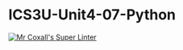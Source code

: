 # ICS3U-Unit4-07-Python

[![Mr Coxall's Super Linter](https://github.com/Evgeny-Vovk/ICS3U-Unit4-07-Python/workflows/Mr%20Coxall's%20Super%20Linter/badge.svg)](https://github.com/Evgeny-Vovk/ICS3U-Unit4-07-Python/actions)

